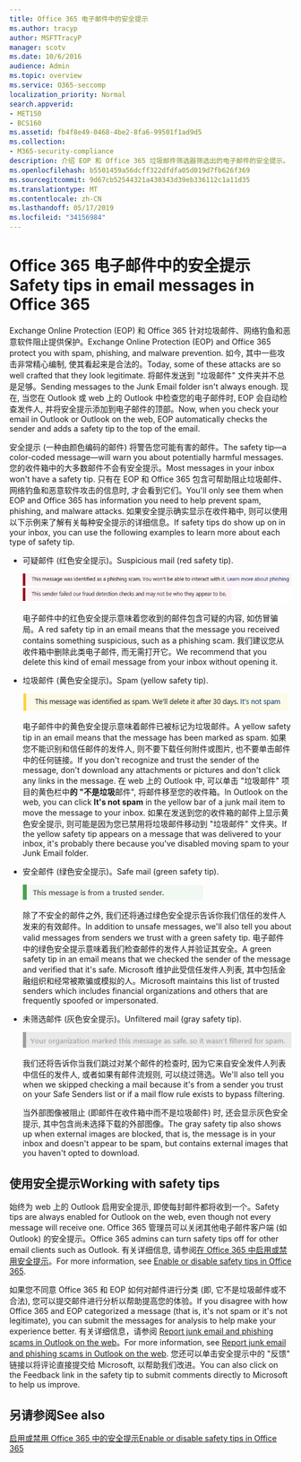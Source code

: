 ```yaml
---
title: Office 365 电子邮件中的安全提示
ms.author: tracyp
author: MSFTTracyP
manager: scotv
ms.date: 10/6/2016
audience: Admin
ms.topic: overview
ms.service: O365-seccomp
localization_priority: Normal
search.appverid:
- MET150
- BCS160
ms.assetid: fb4f8e49-0468-4be2-8fa6-99501f1ad9d5
ms.collection:
- M365-security-compliance
description: 介绍 EOP 和 Office 365 垃圾邮件筛选器筛选出的电子邮件的安全提示。
ms.openlocfilehash: b5501459a56dcff322dfdfa05d019d7fb626f369
ms.sourcegitcommit: 9d67cb52544321a430343d39eb336112c1a11d35
ms.translationtype: MT
ms.contentlocale: zh-CN
ms.lasthandoff: 05/17/2019
ms.locfileid: "34156984"
---
```

# <a name="safety-tips-in-email-messages-in-office-365"></a><span data-ttu-id="1f5c4-103">Office 365 电子邮件中的安全提示</span><span class="sxs-lookup"><span data-stu-id="1f5c4-103">Safety tips in email messages in Office 365</span></span>

<span data-ttu-id="1f5c4-104">Exchange Online Protection (EOP) 和 Office 365 针对垃圾邮件、网络钓鱼和恶意软件阻止提供保护。</span><span class="sxs-lookup"><span data-stu-id="1f5c4-104">Exchange Online Protection (EOP) and Office 365 protect you with spam, phishing, and malware prevention.</span></span> <span data-ttu-id="1f5c4-105">如今, 其中一些攻击非常精心编制, 使其看起来是合法的。</span><span class="sxs-lookup"><span data-stu-id="1f5c4-105">Today, some of these attacks are so well crafted that they look legitimate.</span></span> <span data-ttu-id="1f5c4-106">将邮件发送到 "垃圾邮件" 文件夹并不总是足够。</span><span class="sxs-lookup"><span data-stu-id="1f5c4-106">Sending messages to the Junk Email folder isn't always enough.</span></span> <span data-ttu-id="1f5c4-107">现在, 当您在 Outlook 或 web 上的 Outlook 中检查您的电子邮件时, EOP 会自动检查发件人, 并将安全提示添加到电子邮件的顶部。</span><span class="sxs-lookup"><span data-stu-id="1f5c4-107">Now, when you check your email in Outlook or Outlook on the web, EOP automatically checks the sender and adds a safety tip to the top of the email.</span></span> 
  
<span data-ttu-id="1f5c4-108">安全提示 (一种由颜色编码的邮件) 将警告您可能有害的邮件。</span><span class="sxs-lookup"><span data-stu-id="1f5c4-108">The safety tip—a color-coded message—will warn you about potentially harmful messages.</span></span> <span data-ttu-id="1f5c4-109">您的收件箱中的大多数邮件不会有安全提示。</span><span class="sxs-lookup"><span data-stu-id="1f5c4-109">Most messages in your inbox won't have a safety tip.</span></span> <span data-ttu-id="1f5c4-110">只有在 EOP 和 Office 365 包含可帮助阻止垃圾邮件、网络钓鱼和恶意软件攻击的信息时, 才会看到它们。</span><span class="sxs-lookup"><span data-stu-id="1f5c4-110">You'll only see them when EOP and Office 365 has information you need to help prevent spam, phishing, and malware attacks.</span></span> <span data-ttu-id="1f5c4-111">如果安全提示确实显示在收件箱中, 则可以使用以下示例来了解有关每种安全提示的详细信息。</span><span class="sxs-lookup"><span data-stu-id="1f5c4-111">If safety tips do show up on in your inbox, you can use the following examples to learn more about each type of safety tip.</span></span>
  
- <span data-ttu-id="1f5c4-112">可疑邮件 (红色安全提示)。</span><span class="sxs-lookup"><span data-stu-id="1f5c4-112">Suspicious mail (red safety tip).</span></span>
    
    ![显示红色安全提示的屏幕截图。](media/5078a0be-e556-44a1-b169-09d780d26898.png)
  
    <span data-ttu-id="1f5c4-114">电子邮件中的红色安全提示意味着您收到的邮件包含可疑的内容, 如仿冒骗局。</span><span class="sxs-lookup"><span data-stu-id="1f5c4-114">A red safety tip in an email means that the message you received contains something suspicious, such as a phishing scam.</span></span> <span data-ttu-id="1f5c4-115">我们建议您从收件箱中删除此类电子邮件, 而无需打开它。</span><span class="sxs-lookup"><span data-stu-id="1f5c4-115">We recommend that you delete this kind of email message from your inbox without opening it.</span></span>
    
- <span data-ttu-id="1f5c4-116">垃圾邮件 (黄色安全提示)。</span><span class="sxs-lookup"><span data-stu-id="1f5c4-116">Spam (yellow safety tip).</span></span>
    
    ![显示黄色安全提示的屏幕截图。](media/793c9265-ea44-48fd-a98f-804fadd4163b.png)
  
    <span data-ttu-id="1f5c4-118">电子邮件中的黄色安全提示意味着邮件已被标记为垃圾邮件。</span><span class="sxs-lookup"><span data-stu-id="1f5c4-118">A yellow safety tip in an email means that the message has been marked as spam.</span></span> <span data-ttu-id="1f5c4-119">如果您不能识别和信任邮件的发件人, 则不要下载任何附件或图片, 也不要单击邮件中的任何链接。</span><span class="sxs-lookup"><span data-stu-id="1f5c4-119">If you don't recognize and trust the sender of the message, don't download any attachments or pictures and don't click any links in the message.</span></span> <span data-ttu-id="1f5c4-120">在 web 上的 Outlook 中, 可以单击 "垃圾邮件" 项目的黄色栏中**的 "不是垃圾**邮件", 将邮件移至您的收件箱。</span><span class="sxs-lookup"><span data-stu-id="1f5c4-120">In Outlook on the web, you can click **It's not spam** in the yellow bar of a junk mail item to move the message to your inbox.</span></span> <span data-ttu-id="1f5c4-121">如果在发送到您的收件箱的邮件上显示黄色安全提示, 则可能是因为您已禁用将垃圾邮件移动到 "垃圾邮件" 文件夹。</span><span class="sxs-lookup"><span data-stu-id="1f5c4-121">If the yellow safety tip appears on a message that was delivered to your inbox, it's probably there because you've disabled moving spam to your Junk Email folder.</span></span> 
    
- <span data-ttu-id="1f5c4-122">安全邮件 (绿色安全提示)。</span><span class="sxs-lookup"><span data-stu-id="1f5c4-122">Safe mail (green safety tip).</span></span>
    
    ![显示绿色安全提示的屏幕截图。](media/acbc11d0-f626-4848-9fbf-66eeeda3f803.png)
  
    <span data-ttu-id="1f5c4-124">除了不安全的邮件之外, 我们还将通过绿色安全提示告诉你我们信任的发件人发来的有效邮件。</span><span class="sxs-lookup"><span data-stu-id="1f5c4-124">In addition to unsafe messages, we'll also tell you about valid messages from senders we trust with a green safety tip.</span></span> <span data-ttu-id="1f5c4-125">电子邮件中的绿色安全提示意味着我们检查邮件的发件人并验证其安全。</span><span class="sxs-lookup"><span data-stu-id="1f5c4-125">A green safety tip in an email means that we checked the sender of the message and verified that it's safe.</span></span> <span data-ttu-id="1f5c4-126">Microsoft 维护此受信任发件人列表, 其中包括金融组织和经常被欺骗或模拟的人。</span><span class="sxs-lookup"><span data-stu-id="1f5c4-126">Microsoft maintains this list of trusted senders which includes financial organizations and others that are frequently spoofed or impersonated.</span></span>
    
- <span data-ttu-id="1f5c4-127">未筛选邮件 (灰色安全提示)。</span><span class="sxs-lookup"><span data-stu-id="1f5c4-127">Unfiltered mail (gray safety tip).</span></span>
    
    ![显示灰色安全提示的屏幕截图。](media/c4d0cf8f-08e9-4c84-beee-1d9e0b022e0a.png)
  
    <span data-ttu-id="1f5c4-129">我们还将告诉你当我们跳过对某个邮件的检查时, 因为它来自安全发件人列表中信任的发件人, 或者如果有邮件流规则, 可以绕过筛选。</span><span class="sxs-lookup"><span data-stu-id="1f5c4-129">We'll also tell you when we skipped checking a mail because it's from a sender you trust on your Safe Senders list or if a mail flow rule exists to bypass filtering.</span></span> 
    
    <span data-ttu-id="1f5c4-130">当外部图像被阻止 (即邮件在收件箱中而不是垃圾邮件) 时, 还会显示灰色安全提示, 其中包含尚未选择下载的外部图像。</span><span class="sxs-lookup"><span data-stu-id="1f5c4-130">The gray safety tip also shows up when external images are blocked, that is, the message is in your inbox and doesn't appear to be spam, but contains external images that you haven't opted to download.</span></span>
    
## <a name="working-with-safety-tips"></a><span data-ttu-id="1f5c4-131">使用安全提示</span><span class="sxs-lookup"><span data-stu-id="1f5c4-131">Working with safety tips</span></span>

<span data-ttu-id="1f5c4-132">始终为 web 上的 Outlook 启用安全提示, 即使每封邮件都将收到一个。</span><span class="sxs-lookup"><span data-stu-id="1f5c4-132">Safety tips are always enabled for Outlook on the web, even though not every message will receive one.</span></span> <span data-ttu-id="1f5c4-133">Office 365 管理员可以关闭其他电子邮件客户端 (如 Outlook) 的安全提示。</span><span class="sxs-lookup"><span data-stu-id="1f5c4-133">Office 365 admins can turn safety tips off for other email clients such as Outlook.</span></span> <span data-ttu-id="1f5c4-134">有关详细信息, 请参阅[在 Office 365 中启用或禁用安全提示](enable-or-disable-safety-tips.md)。</span><span class="sxs-lookup"><span data-stu-id="1f5c4-134">For more information, see [Enable or disable safety tips in Office 365](enable-or-disable-safety-tips.md).</span></span>
  
<span data-ttu-id="1f5c4-135">如果您不同意 Office 365 和 EOP 如何对邮件进行分类 (即, 它不是垃圾邮件或不合法), 您可以提交邮件进行分析以帮助提高您的体验。</span><span class="sxs-lookup"><span data-stu-id="1f5c4-135">If you disagree with how Office 365 and EOP categorized a message (that is, it's not spam or it's not legitimate), you can submit the messages for analysis to help make your experience better.</span></span> <span data-ttu-id="1f5c4-136">有关详细信息，请参阅 [Report junk email and phishing scams in Outlook on the web](https://technet.microsoft.com/library/dn594557.aspx)。</span><span class="sxs-lookup"><span data-stu-id="1f5c4-136">For more information, see [Report junk email and phishing scams in Outlook on the web](https://technet.microsoft.com/library/dn594557.aspx).</span></span> <span data-ttu-id="1f5c4-137">您还可以单击安全提示中的 "反馈" 链接以将评论直接提交给 Microsoft, 以帮助我们改进。</span><span class="sxs-lookup"><span data-stu-id="1f5c4-137">You can also click on the Feedback link in the safety tip to submit comments directly to Microsoft to help us improve.</span></span>
  
## <a name="see-also"></a><span data-ttu-id="1f5c4-138">另请参阅</span><span class="sxs-lookup"><span data-stu-id="1f5c4-138">See also</span></span>

[<span data-ttu-id="1f5c4-139">启用或禁用 Office 365 中的安全提示</span><span class="sxs-lookup"><span data-stu-id="1f5c4-139">Enable or disable safety tips in Office 365</span></span>](enable-or-disable-safety-tips.md)

